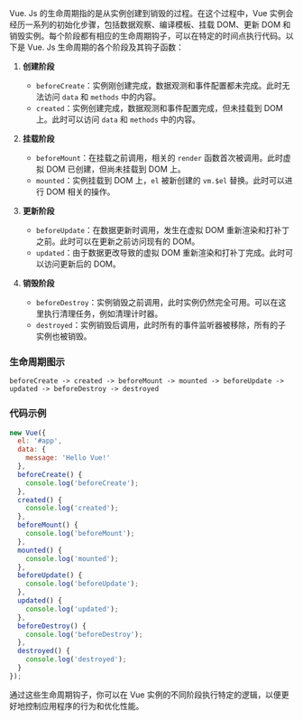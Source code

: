 Vue. Js 的生命周期指的是从实例创建到销毁的过程。在这个过程中，Vue 实例会经历一系列的初始化步骤，包括数据观察、编译模板、挂载 DOM、更新 DOM 和销毁实例。每个阶段都有相应的生命周期钩子，可以在特定的时间点执行代码。以下是 Vue. Js 生命周期的各个阶段及其钩子函数：

1. **创建阶段**
   - `beforeCreate`：实例刚创建完成，数据观测和事件配置都未完成。此时无法访问 `data` 和 `methods` 中的内容。
   - `created`：实例创建完成，数据观测和事件配置完成，但未挂载到 DOM 上。此时可以访问 `data` 和 `methods` 中的内容。

2. **挂载阶段**
   - `beforeMount`：在挂载之前调用，相关的 `render` 函数首次被调用。此时虚拟 DOM 已创建，但尚未挂载到 DOM 上。
   - `mounted`：实例挂载到 DOM 上，`el` 被新创建的 `vm.$el` 替换。此时可以进行 DOM 相关的操作。

3. **更新阶段**
   - `beforeUpdate`：在数据更新时调用，发生在虚拟 DOM 重新渲染和打补丁之前。此时可以在更新之前访问现有的 DOM。
   - `updated`：由于数据更改导致的虚拟 DOM 重新渲染和打补丁完成。此时可以访问更新后的 DOM。

4. **销毁阶段**
   - `beforeDestroy`：实例销毁之前调用，此时实例仍然完全可用。可以在这里执行清理任务，例如清理计时器。
   - `destroyed`：实例销毁后调用，此时所有的事件监听器被移除，所有的子实例也被销毁。

### 生命周期图示

```plaintext
beforeCreate -> created -> beforeMount -> mounted -> beforeUpdate -> updated -> beforeDestroy -> destroyed
```

### 代码示例

```javascript
new Vue({
  el: '#app',
  data: {
    message: 'Hello Vue!'
  },
  beforeCreate() {
    console.log('beforeCreate');
  },
  created() {
    console.log('created');
  },
  beforeMount() {
    console.log('beforeMount');
  },
  mounted() {
    console.log('mounted');
  },
  beforeUpdate() {
    console.log('beforeUpdate');
  },
  updated() {
    console.log('updated');
  },
  beforeDestroy() {
    console.log('beforeDestroy');
  },
  destroyed() {
    console.log('destroyed');
  }
});
```

通过这些生命周期钩子，你可以在 Vue 实例的不同阶段执行特定的逻辑，以便更好地控制应用程序的行为和优化性能。